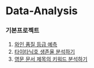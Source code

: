 # Data-Analysis

### 기본프로젝트
  1. [와인 품질 등급 예측](https://github.com/eunhobang/Data-Analysis/tree/main/%EA%B8%B0%EB%B3%B8%20%ED%94%84%EB%A1%9C%EC%A0%9D%ED%8A%B8/%EC%99%80%EC%9D%B8%20%ED%92%88%EC%A7%88%20%EB%93%B1%EA%B8%89%20%EC%98%88%EC%B8%A1)
  2. [타이타닉호 생존율 분석하기](https://github.com/eunhobang/Data-Analysis/tree/main/%EA%B8%B0%EB%B3%B8%20%ED%94%84%EB%A1%9C%EC%A0%9D%ED%8A%B8/%ED%83%80%EC%9D%B4%ED%83%80%EB%8B%89%ED%98%B8%20%EC%83%9D%EC%A1%B4%EC%9C%A8%20%EB%B6%84%EC%84%9D%ED%95%98%EA%B8%B0)
  3. [영문 문서 제목의 키워드 분석하기](https://github.com/eunhobang/Data-Analysis/tree/main/%EA%B8%B0%EB%B3%B8%20%ED%94%84%EB%A1%9C%EC%A0%9D%ED%8A%B8/%EC%98%81%EB%AC%B8%20%EB%AC%B8%EC%84%9C%20%EC%A0%9C%EB%AA%A9%EC%9D%98%20%ED%82%A4%EC%9B%8C%EB%93%9C%20%EB%B6%84%EC%84%9D%ED%95%98%EA%B8%B0)
